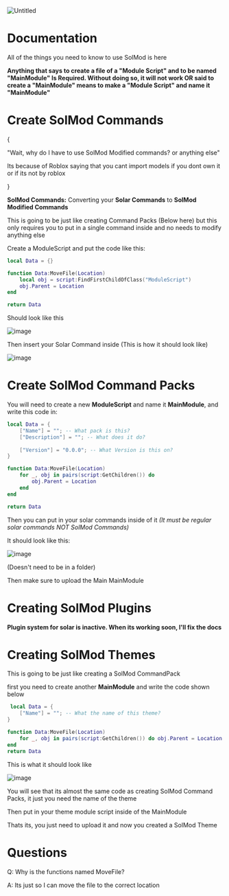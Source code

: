 ![Untitled](https://user-images.githubusercontent.com/96776358/149602887-f75608d9-0e50-4a7d-8f58-c73f4efe69e5.png)

# Documentation

All of the things you need to know to use SolMod is here

__Anything that says to create a file of a "Module Script" and to be named "MainModule" Is Required. Without doing so, it will not work OR said to create a "MainModule" means to make a "Module Script" and name it "MainModule"__

# Create SolMod Commands

{

"Wait, why do I have to use SolMod Modified commands? or anything else"	

Its because of Roblox saying that you cant import models if you dont own it or if its not by roblox

}

__SolMod Commands:__ Converting your **Solar Commands** to **SolMod Modified Commands**

This is going to be just like creating Command Packs (Below here) but this only requires you to put in a single command inside and no needs to modify anything else

Create a ModuleScript and put the code like this:

```lua
local Data = {}

function Data:MoveFile(Location)
	local obj = script:FindFirstChildOfClass("ModuleScript")
	obj.Parent = Location
end

return Data
```
Should look like this

![image](https://user-images.githubusercontent.com/96776358/149608102-0c2ce520-b3f7-4cba-b803-c4528f425322.png)

Then insert your Solar Command inside (This is how it should look like)

![image](https://user-images.githubusercontent.com/96776358/149607965-e1e92207-25a8-4a5c-9223-187729ea5415.png)

# Create SolMod Command Packs

You will need to create a new **ModuleScript** and name it **MainModule**, and write this code in: 

```lua
local Data = {
	["Name"] = ""; -- What pack is this?
	["Description"] = ""; -- What does it do?
	
	["Version"] = "0.0.0"; -- What Version is this on?
}

function Data:MoveFile(Location)
	for _, obj in pairs(script:GetChildren()) do 
		obj.Parent = Location
	end
end

return Data
```

Then you can put in your solar commands inside of it _(It must be regular solar commands NOT SolMod Commands)_

It should look like this: 

![image](https://user-images.githubusercontent.com/96776358/149603777-fa66bc96-5590-4cd6-a37a-951df015e8c6.png)

(Doesn't need to be in a folder)

Then make sure to upload the Main MainModule

# Creating SolMod Plugins

__Plugin system for solar is inactive. When its working soon, I'll fix the docs__

# Creating SolMod Themes

This is going to be just like creating a SolMod CommandPack

first you need to create another **MainModule** and write the code shown below

```lua
 local Data = {
	["Name"] = ""; -- What the name of this theme?
}

function Data:MoveFile(Location)
	for _, obj in pairs(script:GetChildren()) do obj.Parent = Location end
end
return Data
```

This is what it should look like

![image](https://user-images.githubusercontent.com/96776358/149604289-23ff267a-7c3a-4587-a37e-bbeed9caf21f.png)

You will see that its almost the same code as creating SolMod Command Packs, it just you need the name of the theme

Then put in your theme module script inside of the MainModule

Thats its, you just need to upload it and now you created a SolMod Theme

# Questions

Q: Why is the functions named MoveFile?

A: Its just so I can move the file to the correct location
